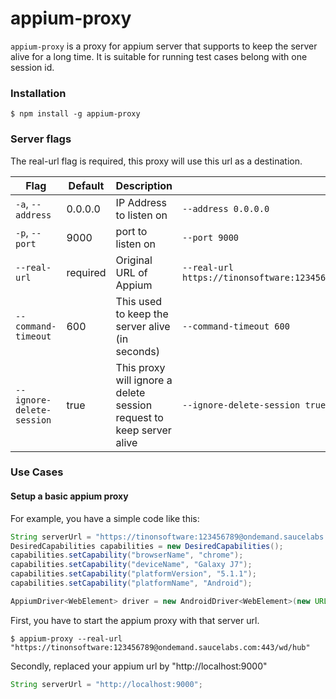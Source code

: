 appium-proxy
=======
`appium-proxy` is a proxy for appium server that supports to keep the server alive for a long time. It is suitable for running test cases belong with one session id.

### Installation
```
$ npm install -g appium-proxy
```
### Server flags
The real-url flag is required, this proxy will use this url as a destination.


|Flag|Default|Description|Example|
|----|-------|-----------|-------|
|`-a`, `--address`|0.0.0.0|IP Address to listen on|`--address 0.0.0.0`|
|`-p`, `--port`|9000|port to listen on|`--port 9000`|
|`--real-url`|required|Original URL of Appium|`--real-url https://tinonsoftware:123456789@ondemand.saucelabs.com:443/wd/hub`|
|`--command-timeout`|600|This used to keep the server alive (in seconds)|`--command-timeout 600`|
|`--ignore-delete-session`|true|This proxy will ignore a delete session request to keep server alive|`--ignore-delete-session true`|
### Use Cases
#### Setup a basic appium proxy
For example, you have a simple code like this:
```java
String serverUrl = "https://tinonsoftware:123456789@ondemand.saucelabs.com:443/wd/hub";	
DesiredCapabilities capabilities = new DesiredCapabilities();
capabilities.setCapability("browserName", "chrome"); 
capabilities.setCapability("deviceName", "Galaxy J7");
capabilities.setCapability("platformVersion", "5.1.1");
capabilities.setCapability("platformName", "Android"); 

AppiumDriver<WebElement> driver = new AndroidDriver<WebElement>(new URL(serverUrl), capabilities);
```
First, you have to start the appium proxy with that server url.
```
$ appium-proxy --real-url "https://tinonsoftware:123456789@ondemand.saucelabs.com:443/wd/hub"
```
Secondly, replaced your appium url by "http://localhost:9000"
```java
String serverUrl = "http://localhost:9000";	
```
